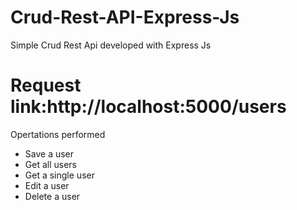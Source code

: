 # Crud-Rest-API-Express-Js
Simple Crud Rest Api developed with Express Js

# Request link:http://localhost:5000/users

Opertations performed

- Save a user
- Get all users
- Get a single user
- Edit a user
- Delete a user
